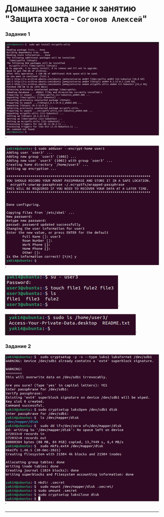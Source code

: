 # Домашнее задание к занятию "Защита хоста - `Согонов Алексей`"

### Задание 1

![Название скриншота 1](https://github.com/SogonovAN/HP-hw/blob/main/4.JPG)`

![Название скриншота 1](https://github.com/SogonovAN/HP-hw/blob/main/5.JPG)`

![Название скриншота 1](https://github.com/SogonovAN/HP-hw/blob/main/6.JPG)`

![Название скриншота 1](https://github.com/SogonovAN/HP-hw/blob/main/7.JPG)`

### Задание 2

![Название скриншота 1](https://github.com/SogonovAN/HP-hw/blob/main/3.JPG)`


---

